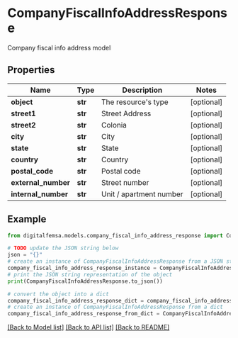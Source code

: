 # CompanyFiscalInfoAddressResponse

Company fiscal info address model

## Properties

Name | Type | Description | Notes
------------ | ------------- | ------------- | -------------
**object** | **str** | The resource&#39;s type | [optional] 
**street1** | **str** | Street Address | [optional] 
**street2** | **str** | Colonia | [optional] 
**city** | **str** | City | [optional] 
**state** | **str** | State | [optional] 
**country** | **str** | Country | [optional] 
**postal_code** | **str** | Postal code | [optional] 
**external_number** | **str** | Street number | [optional] 
**internal_number** | **str** | Unit / apartment number | [optional] 

## Example

```python
from digitalfemsa.models.company_fiscal_info_address_response import CompanyFiscalInfoAddressResponse

# TODO update the JSON string below
json = "{}"
# create an instance of CompanyFiscalInfoAddressResponse from a JSON string
company_fiscal_info_address_response_instance = CompanyFiscalInfoAddressResponse.from_json(json)
# print the JSON string representation of the object
print(CompanyFiscalInfoAddressResponse.to_json())

# convert the object into a dict
company_fiscal_info_address_response_dict = company_fiscal_info_address_response_instance.to_dict()
# create an instance of CompanyFiscalInfoAddressResponse from a dict
company_fiscal_info_address_response_from_dict = CompanyFiscalInfoAddressResponse.from_dict(company_fiscal_info_address_response_dict)
```
[[Back to Model list]](../README.md#documentation-for-models) [[Back to API list]](../README.md#documentation-for-api-endpoints) [[Back to README]](../README.md)


